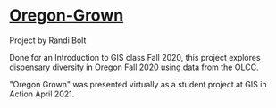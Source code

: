 # [Oregon-Grown](https://rbolt13.github.io/Oregon-Grown/)
Project by Randi Bolt

Done for an Introduction to GIS class Fall 2020, this project explores dispensary diversity in Oregon Fall 2020 using data from the OLCC. 

"Oregon Grown" was presented virtually as a student project at GIS in Action April 2021. 
